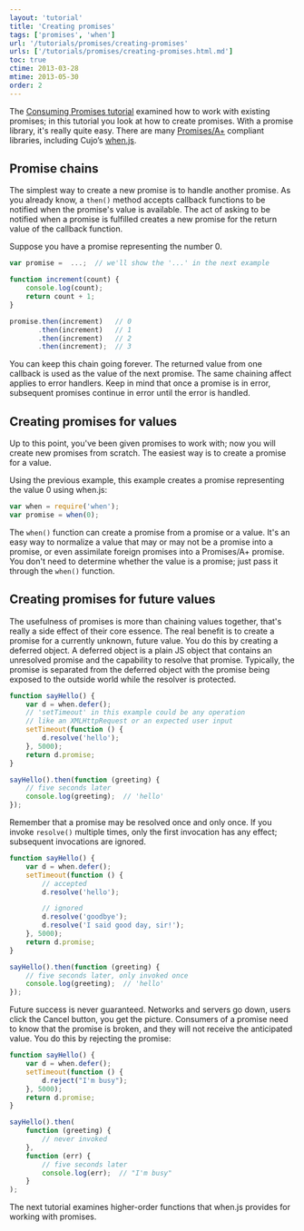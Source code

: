 ```yaml
---
layout: 'tutorial'
title: 'Creating promises'
tags: ['promises', 'when']
url: '/tutorials/promises/creating-promises'
urls: ['/tutorials/promises/creating-promises.html.md']
toc: true
ctime: 2013-03-28
mtime: 2013-05-30
order: 2
---
```


The [Consuming Promises tutorial](./consuming-promises.html.md) examined how to work with existing promises; in this tutorial you look at how to create promises.
With a promise library, it's really quite easy.
There are many [Promises/A+](http://promises-aplus.github.com/promises-spec/) compliant libraries, including Cujo’s [when.js](https://github.com/cujojs/when).


Promise chains
--------------

The simplest way to create a new promise is to handle another promise.
As you already know, a `then()` method accepts callback functions to be notified when the promise's value is available.
The act of asking to be notified when a promise is fulfilled creates a new promise for the return value of the callback function.

Suppose you have a promise representing the number 0.

```javascript
var promise =  ...;  // we'll show the '...' in the next example

function increment(count) {
    console.log(count);
    return count + 1;
}

promise.then(increment)   // 0
       .then(increment)   // 1
       .then(increment)   // 2
       .then(increment);  // 3
```

You can keep this chain going forever.
The returned value from one callback is used as the value of the next promise.
The same chaining affect applies to error handlers.
Keep in mind that once a promise is in error, subsequent promises continue in error until the error is handled.


Creating promises for values
----------------------------

Up to this point, you've been given promises to work with; now you will create new promises from scratch.
The easiest way is to create a promise for a value.

Using the previous example, this example creates a promise representing the value 0 using when.js:

```javascript
var when = require('when');
var promise = when(0);
```

The `when()` function can create a promise from a promise or a value.
It's an easy way to normalize a value that may or may not be a promise into a promise, or even assimilate foreign promises into a Promises/A+ promise.
You don't need to determine whether the value is a promise; just pass it through the `when()` function.


Creating promises for future values
-----------------------------------

The usefulness of promises is more than chaining values together, that's really a side effect of their core essence.
The real benefit is to create a promise for a currently unknown, future value.
You do this by creating a deferred object.
A deferred object is a plain JS object that contains an unresolved promise and the capability to resolve that promise.
Typically, the promise is separated from the deferred object with the promise being exposed to the outside world while the resolver is protected.

```javascript
function sayHello() {
    var d = when.defer();
    // 'setTimeout' in this example could be any operation
    // like an XMLHttpRequest or an expected user input
    setTimeout(function () {
        d.resolve('hello');
    }, 5000);
    return d.promise;
}

sayHello().then(function (greeting) {
    // five seconds later
    console.log(greeting);  // 'hello'
});
```

Remember that a promise may be resolved once and only once.
If you invoke `resolve()` multiple times, only the first invocation has any effect; subsequent invocations are ignored.

```javascript
function sayHello() {
    var d = when.defer();
    setTimeout(function () {
        // accepted
        d.resolve('hello');

        // ignored
        d.resolve('goodbye');
        d.resolve('I said good day, sir!');
    }, 5000);
    return d.promise;
}

sayHello().then(function (greeting) {
    // five seconds later, only invoked once
    console.log(greeting);  // 'hello'
});
```

Future success is never guaranteed.
Networks and servers go down, users click the Cancel button, you get the picture.
Consumers of a promise need to know that the promise is broken, and they will not receive the anticipated value.
You do this by rejecting the promise:

```javascript
function sayHello() {
    var d = when.defer();
    setTimeout(function () {
        d.reject("I'm busy");
    }, 5000);
    return d.promise;
}

sayHello().then(
    function (greeting) {
        // never invoked
    },
    function (err) {
        // five seconds later
        console.log(err);  // "I'm busy"
    }
);
```


The next tutorial examines higher-order functions that when.js provides for working with promises.
